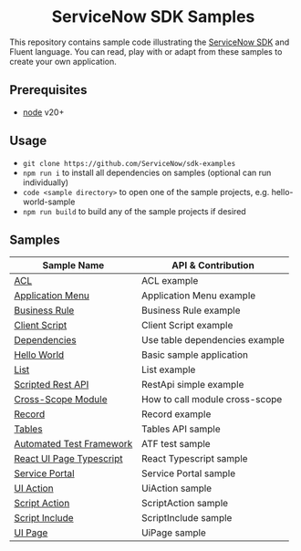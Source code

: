 <h1 align="center">
ServiceNow SDK Samples
</h1>

This repository contains sample code illustrating the [ServiceNow SDK](https://docs.servicenow.com/csh?topicname=servicenow-sdk.html&version=latest) and Fluent language. You can read, play with or adapt from these samples to create your own application.

## Prerequisites

- [node](https://nodejs.org/en/) v20+

## Usage

- `git clone https://github.com/ServiceNow/sdk-examples`
- `npm run i` to install all dependencies on samples (optional can run individually)
- `code <sample directory>` to open one of the sample projects, e.g. hello-world-sample
- `npm run build` to build any of the sample projects if desired

## Samples

<!-- SAMPLES_BEGIN -->

| Sample Name                                                   | API & Contribution             |
| ------------------------------------------------------------- | ------------------------------ |
| [ACL](acl-sample/README.md)                                   | ACL example                    |
| [Application Menu](applicationmenu-sample/README.md)          | Application Menu example       |
| [Business Rule](businessrule-sample/README.md)                | Business Rule example          |
| [Client Script](clientscript-sample/README.md)                | Client Script example          |
| [Dependencies](dependencies-sample/README.md)                 | Use table dependencies example |
| [Hello World](hello-world-sample/README.md)                   | Basic sample application       |
| [List](list-sample/README.md)                                 | List example                   |
| [Scripted Rest API](restapi-sample/README.md)                 | RestApi simple example         |
| [Cross-Scope Module](sys_module-sample/README.md)             | How to call module cross-scope |
| [Record](record-sample/README.md)                             | Record example                 |
| [Tables](table-sample/README.md)                              | Tables API sample              |
| [Automated Test Framework](test-atf-sample/README.md)         | ATF test sample                |
| [React UI Page Typescript](react-ui-page-ts-sample/README.md) | React Typescript sample        |
| [Service Portal](service-portal-sample/README.md)             | Service Portal sample          |
| [UI Action](uiaction-sample/README.md)                        | UiAction sample                |
| [Script Action](scriptaction-sample/README.md)                | ScriptAction sample            |
| [Script Include](script-include-sample/README.md)             | ScriptInclude sample           |
| [UI Page](uipage-sample/README.md)                            | UiPage sample                  |

<!-- SAMPLES_END -->
